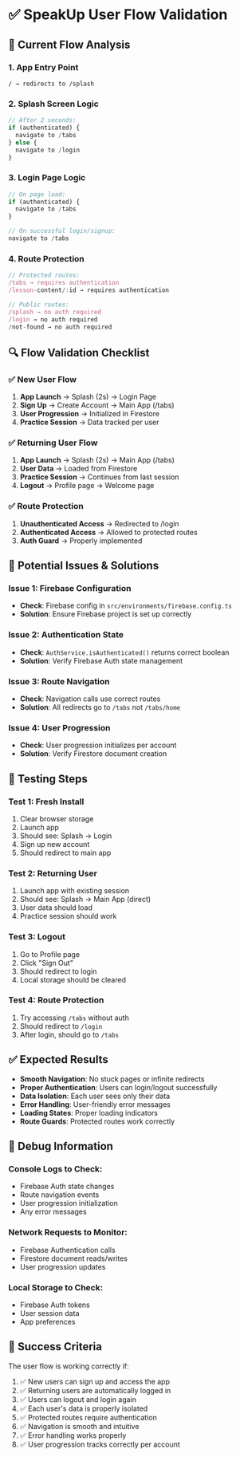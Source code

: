 # ✅ SpeakUp User Flow Validation

## 🎯 **Current Flow Analysis**

### **1. App Entry Point**
```
/ → redirects to /splash
```

### **2. Splash Screen Logic**
```typescript
// After 2 seconds:
if (authenticated) {
  navigate to /tabs
} else {
  navigate to /login
}
```

### **3. Login Page Logic**
```typescript
// On page load:
if (authenticated) {
  navigate to /tabs
}

// On successful login/signup:
navigate to /tabs
```

### **4. Route Protection**
```typescript
// Protected routes:
/tabs → requires authentication
/lesson-content/:id → requires authentication

// Public routes:
/splash → no auth required
/login → no auth required
/not-found → no auth required
```

## 🔍 **Flow Validation Checklist**

### **✅ New User Flow**
1. **App Launch** → Splash (2s) → Login Page
2. **Sign Up** → Create Account → Main App (/tabs)
3. **User Progression** → Initialized in Firestore
4. **Practice Session** → Data tracked per user

### **✅ Returning User Flow**
1. **App Launch** → Splash (2s) → Main App (/tabs)
2. **User Data** → Loaded from Firestore
3. **Practice Session** → Continues from last session
4. **Logout** → Profile page → Welcome page

### **✅ Route Protection**
1. **Unauthenticated Access** → Redirected to /login
2. **Authenticated Access** → Allowed to protected routes
3. **Auth Guard** → Properly implemented

## 🚨 **Potential Issues & Solutions**

### **Issue 1: Firebase Configuration**
- **Check**: Firebase config in `src/environments/firebase.config.ts`
- **Solution**: Ensure Firebase project is set up correctly

### **Issue 2: Authentication State**
- **Check**: `AuthService.isAuthenticated()` returns correct boolean
- **Solution**: Verify Firebase Auth state management

### **Issue 3: Route Navigation**
- **Check**: Navigation calls use correct routes
- **Solution**: All redirects go to `/tabs` not `/tabs/home`

### **Issue 4: User Progression**
- **Check**: User progression initializes per account
- **Solution**: Verify Firestore document creation

## 🎯 **Testing Steps**

### **Test 1: Fresh Install**
1. Clear browser storage
2. Launch app
3. Should see: Splash → Login
4. Sign up new account
5. Should redirect to main app

### **Test 2: Returning User**
1. Launch app with existing session
2. Should see: Splash → Main App (direct)
3. User data should load
4. Practice session should work

### **Test 3: Logout**
1. Go to Profile page
2. Click "Sign Out"
3. Should redirect to login
4. Local storage should be cleared

### **Test 4: Route Protection**
1. Try accessing `/tabs` without auth
2. Should redirect to `/login`
3. After login, should go to `/tabs`

## ✅ **Expected Results**

- **Smooth Navigation**: No stuck pages or infinite redirects
- **Proper Authentication**: Users can login/logout successfully
- **Data Isolation**: Each user sees only their data
- **Error Handling**: User-friendly error messages
- **Loading States**: Proper loading indicators
- **Route Guards**: Protected routes work correctly

## 🔧 **Debug Information**

### **Console Logs to Check:**
- Firebase Auth state changes
- Route navigation events
- User progression initialization
- Any error messages

### **Network Requests to Monitor:**
- Firebase Authentication calls
- Firestore document reads/writes
- User progression updates

### **Local Storage to Check:**
- Firebase Auth tokens
- User session data
- App preferences

## 🎉 **Success Criteria**

The user flow is working correctly if:
1. ✅ New users can sign up and access the app
2. ✅ Returning users are automatically logged in
3. ✅ Users can logout and login again
4. ✅ Each user's data is properly isolated
5. ✅ Protected routes require authentication
6. ✅ Navigation is smooth and intuitive
7. ✅ Error handling works properly
8. ✅ User progression tracks correctly per account
